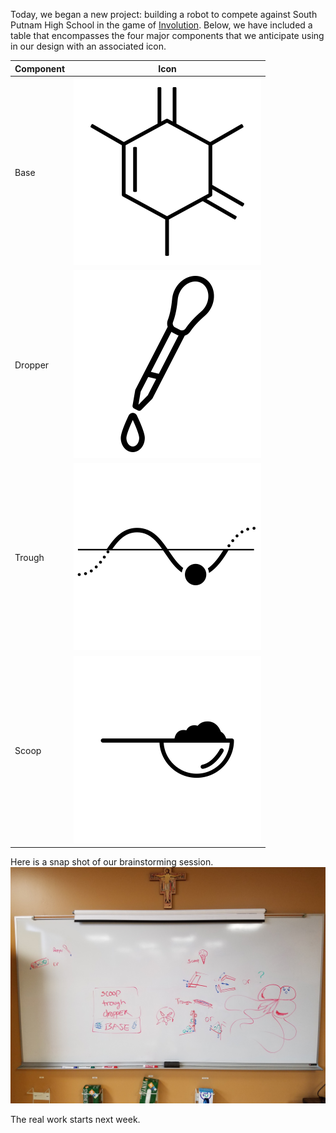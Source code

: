 Today, we began a new project: building a robot to compete against South Putnam High School in the game of [Involution](/pdf/involution_game.pdf). Below, we have included a table  that encompasses the four major components that we anticipate using in our design with an associated icon.

Component | Icon
----------|------
Base | ![base icon](/images/icons/base.png)
Dropper | ![dropper icon](/images/icons/dropper.png)
Trough | ![trough icon](/images/icons/trough.png)
Scoop |![scoop icon](/images/icons/scoop.png)

Here is a snap shot of our brainstorming session.
![Board Screenshot for 2018-02-22](/images/screenshots/board_20180222.jpg)

The real work starts next week.
